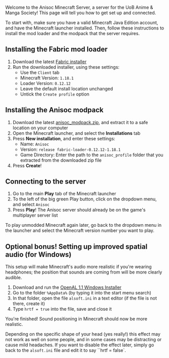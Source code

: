 Welcome to the Anisoc Minecraft Server, a server for the UoB Anime & Manga Society! This page will tell you how to get set up and connected.

To start with, make sure you have a valid Minecraft Java Edition account, and have the Minecraft launcher installed. Then, follow these instructions to install the mod loader and the modpack that the server requires.

## Installing the Fabric mod loader

1. Download the latest [Fabric installer](https://fabricmc.net/use/installer/)
2. Run the downloaded installer, using these settings:
    - Use the `Client` tab
    - Minecraft Version: `1.18.1`
    - Loader Version: `0.12.12`
    - Leave the default install location unchanged
    - Untick the `Create profile` option

## Installing the Anisoc modpack

1. Download the latest [anisoc_modpack.zip](https://github.com/BravelyPeculiar/anisoc-server/releases), and extract it to a safe location on your computer
2. Open the Minecraft launcher, and select the **Installations** tab
3. Press **New installation**, and enter these settings:
    - Name: `Anisoc`
    - Version: `release fabric-loader-0.12.12-1.18.1`
    - Game Directory: Enter the path to the `anisoc_profile` folder that you extracted from the downloaded zip file
4. Press **Create**!

## Connecting to the server

1. Go to the main **Play** tab of the Minecraft launcher
2. To the left of the big green Play button, click on the dropdown menu, and select `Anisoc`
3. Press **Play**! The Anisoc server should already be on the game's multiplayer server list

To play unmodded Minecraft again later, go back to the dropdown menu in the launcher and select the Minecraft version number you want to play.

## Optional bonus! Setting up improved spatial audio (for Windows)

This setup will make Minecraft's audio more realistic if you're wearing headphones; the position that sounds are coming from will be more clearly audible.

1. Download and run the [OpenAL 1.1 Windows Installer](https://www.openal.org/downloads/)
2. Go to the folder `%AppData%` (by typing it into the start menu search)
3. In that folder, open the file `alsoft.ini` in a text editor (if the file is not there, create it)
4. Type `hrtf = true` into the file, save and close it

You're finished! Sound positioning in Minecraft should now be more realistic.

Depending on the specific shape of your head (yes really!) this effect may not work as well on some people, and in some cases may be distracting or cause mild headaches. If you want to disable the effect later, simply go back to the `alsoft.ini` file and edit it to say ``hrtf = false`.

